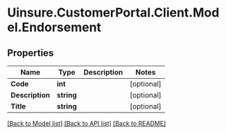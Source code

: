 # Uinsure.CustomerPortal.Client.Model.Endorsement

## Properties

Name | Type | Description | Notes
------------ | ------------- | ------------- | -------------
**Code** | **int** |  | [optional] 
**Description** | **string** |  | [optional] 
**Title** | **string** |  | [optional] 

[[Back to Model list]](../README.md#documentation-for-models) [[Back to API list]](../README.md#documentation-for-api-endpoints) [[Back to README]](../README.md)

